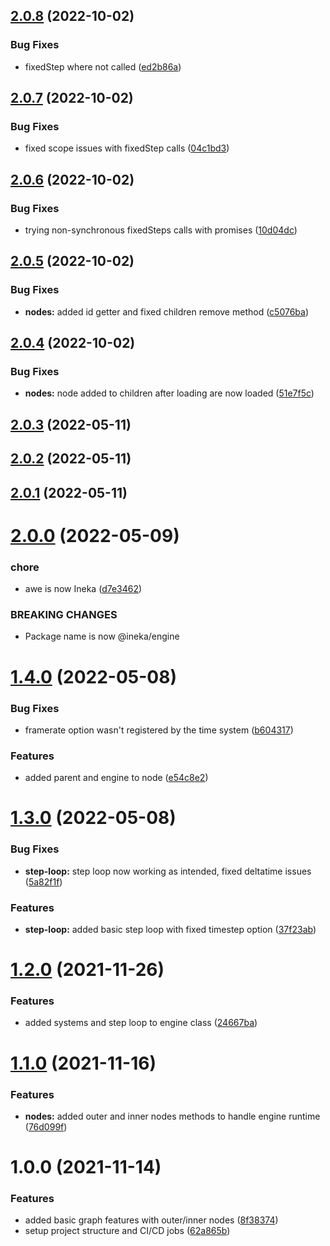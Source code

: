 ## [2.0.8](https://github.com/ineka-dev/engine/compare/v2.0.7...v2.0.8) (2022-10-02)


### Bug Fixes

* fixedStep where not called ([ed2b86a](https://github.com/ineka-dev/engine/commit/ed2b86aeba85e45c1a6e90644c3a2f900f51963d))

## [2.0.7](https://github.com/ineka-dev/engine/compare/v2.0.6...v2.0.7) (2022-10-02)


### Bug Fixes

* fixed scope issues with fixedStep calls ([04c1bd3](https://github.com/ineka-dev/engine/commit/04c1bd3c55f4486f1c4f506fade7f88634d15dea))

## [2.0.6](https://github.com/ineka-dev/engine/compare/v2.0.5...v2.0.6) (2022-10-02)


### Bug Fixes

* trying non-synchronous fixedSteps calls with promises ([10d04dc](https://github.com/ineka-dev/engine/commit/10d04dc22bbe52d40dffa3ad918e34279033cbd8))

## [2.0.5](https://github.com/ineka-dev/engine/compare/v2.0.4...v2.0.5) (2022-10-02)


### Bug Fixes

* **nodes:** added id getter and fixed children remove method ([c5076ba](https://github.com/ineka-dev/engine/commit/c5076ba1b849beae090c6a65ceee141eff856b6a))

## [2.0.4](https://github.com/ineka-dev/engine/compare/v2.0.3...v2.0.4) (2022-10-02)


### Bug Fixes

* **nodes:** node added to children after loading are now loaded ([51e7f5c](https://github.com/ineka-dev/engine/commit/51e7f5c54acc7d4ab88230c58e5c2684df628a87))

## [2.0.3](https://github.com/ineka-dev/engine/compare/v2.0.2...v2.0.3) (2022-05-11)

## [2.0.2](https://github.com/ineka-dev/engine/compare/v2.0.1...v2.0.2) (2022-05-11)

## [2.0.1](https://github.com/ineka-dev/engine/compare/v2.0.0...v2.0.1) (2022-05-11)

# [2.0.0](https://github.com/ineka-dev/engine/compare/v1.4.0...v2.0.0) (2022-05-09)


### chore

* awe is now Ineka ([d7e3462](https://github.com/ineka-dev/engine/commit/d7e34622e135940c82e496d7faefc4cdcb2f1695))


### BREAKING CHANGES

* Package name is now @ineka/engine

# [1.4.0](https://github.com/colinespinas/awe/compare/v1.3.0...v1.4.0) (2022-05-08)


### Bug Fixes

* framerate option wasn't registered by the time system ([b604317](https://github.com/colinespinas/awe/commit/b604317f5a7882fb337e205f4ff85fc2028186d8))


### Features

* added parent and engine to node ([e54c8e2](https://github.com/colinespinas/awe/commit/e54c8e25db7dd2d912dfbc37c6fd916411bd4eb8))

# [1.3.0](https://github.com/colinespinas/awe/compare/v1.2.0...v1.3.0) (2022-05-08)


### Bug Fixes

* **step-loop:** step loop now working as intended, fixed deltatime issues ([5a82f1f](https://github.com/colinespinas/awe/commit/5a82f1fd8671bba62de4b2c8270ccd3eb85853c8))


### Features

* **step-loop:** added basic step loop with fixed timestep option ([37f23ab](https://github.com/colinespinas/awe/commit/37f23ab9068699b06e7add07514db13198a90029))

# [1.2.0](https://github.com/colinespinas/awe/compare/v1.1.0...v1.2.0) (2021-11-26)


### Features

* added systems and step loop to engine class ([24667ba](https://github.com/colinespinas/awe/commit/24667bad5bb480546558d848663a9af6b2a7f0cd))

# [1.1.0](https://github.com/colinespinas/awe/compare/v1.0.0...v1.1.0) (2021-11-16)


### Features

* **nodes:** added outer and inner nodes methods to handle engine runtime ([76d099f](https://github.com/colinespinas/awe/commit/76d099fb7bf93bada4c50a9d2dea6d892ceac6ba))

# 1.0.0 (2021-11-14)


### Features

* added basic graph features with outer/inner nodes ([8f38374](https://github.com/colinespinas/awe/commit/8f383742421ec5e2ba0fb33ef9aaab9e5e1b71a3))
* setup project structure and CI/CD jobs ([62a865b](https://github.com/colinespinas/awe/commit/62a865ba2db9beff1573fc272816c22f1351ad15))
